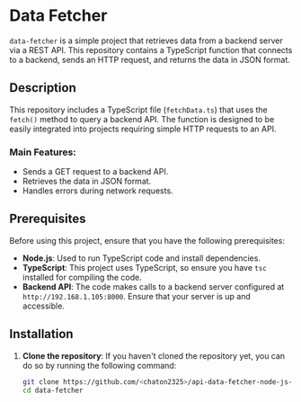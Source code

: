 # Data Fetcher

`data-fetcher` is a simple project that retrieves data from a backend server via a REST API. This repository contains a TypeScript function that connects to a backend, sends an HTTP request, and returns the data in JSON format.

## Description

This repository includes a TypeScript file (`fetchData.ts`) that uses the `fetch()` method to query a backend API. The function is designed to be easily integrated into projects requiring simple HTTP requests to an API.

### Main Features:
- Sends a GET request to a backend API.
- Retrieves the data in JSON format.
- Handles errors during network requests.

## Prerequisites

Before using this project, ensure that you have the following prerequisites:
- **Node.js**: Used to run TypeScript code and install dependencies.
- **TypeScript**: This project uses TypeScript, so ensure you have `tsc` installed for compiling the code.
- **Backend API**: The code makes calls to a backend server configured at `http://192.168.1.105:8000`. Ensure that your server is up and accessible.

## Installation

1. **Clone the repository**:
   If you haven't cloned the repository yet, you can do so by running the following command:

   ```bash
   git clone https://github.com/<chaton2325>/api-data-fetcher-node-js-typescript-
   cd data-fetcher
